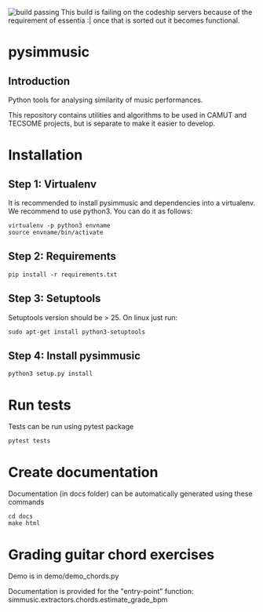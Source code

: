 ![build passing](https://app.codeship.com/projects/7ed135d0-8b20-0135-9500-563e3a0cc28a/status?branch=beta-kadenze)
This build is failing on the codeship servers because of the requirement of essentia :| once that is sorted out it becomes functional. 

# pysimmusic

## Introduction
Python tools for analysing similarity of music performances.

This repository contains utilities and algorithms to be used in CAMUT and TECSOME projects, but is separate to make it easier to develop.

# Installation
## Step 1: Virtualenv
It is recommended to install pysimmusic and dependencies into a virtualenv. We recommend to use python3. You can do it as follows:
```
virtualenv -p python3 envname
source envname/bin/activate
```
## Step 2: Requirements
```
pip install -r requirements.txt
```
## Step 3: Setuptools
Setuptools version should be > 25. On linux just run:
```
sudo apt-get install python3-setuptools
``` 
## Step 4: Install pysimmusic
```
python3 setup.py install
```

# Run tests
Tests can be run using pytest package
```
pytest tests
```

# Create documentation
Documentation (in docs folder) can be automatically generated using these commands
```
cd docs
make html
```
# Grading guitar chord exercises

Demo is in demo/demo_chords.py

Documentation is provided for the "entry-point" function:
simmusic.extractors.chords.estimate_grade_bpm

